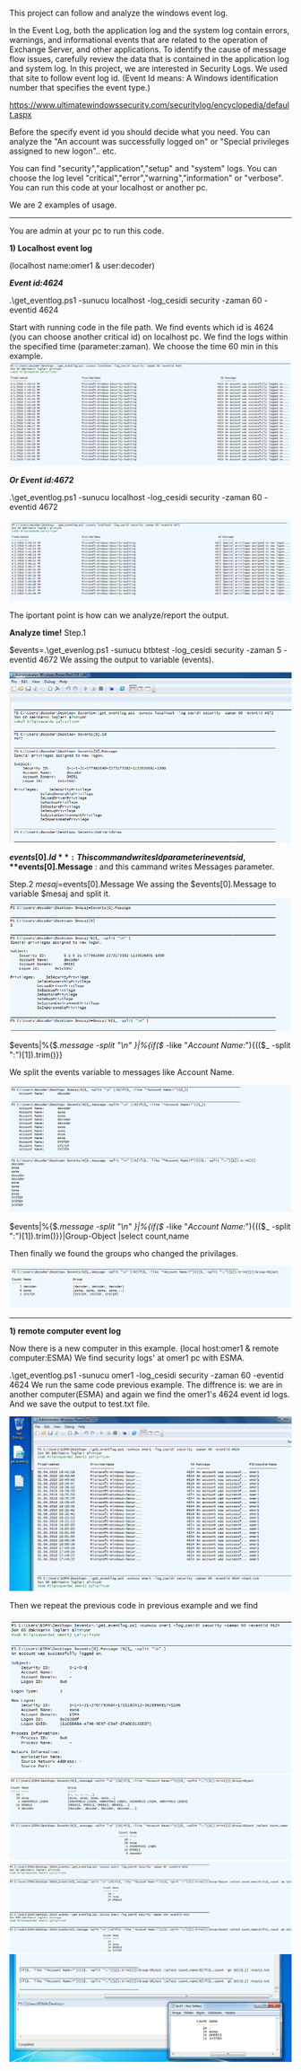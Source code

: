 This project can follow and analyze the windows event log. 

In the Event Log, both the application log and the system log contain errors, warnings, and informational events that are related to the operation of Exchange Server, and other applications. To identify the cause of message flow issues, carefully review the data that is contained in the application log and system log.
In this project, we are interested in Security Logs. We used that site to follow event log id. (Event Id means: A Windows identification number that specifies the event type.) 

https://www.ultimatewindowssecurity.com/securitylog/encyclopedia/default.aspx 


Before the specify event id you should decide what you need. You can analyze the "An account was successfully logged on" or "Special privileges assigned to new logon".. etc.

You can find "security","application","setup" and "system" logs. You can choose the log level "critical","error","warning","information" or "verbose". You can run this code at your localhost or another pc. 

We are 2 examples of usage.

----------------------------------------------------------------------------------------------------------------------
You are admin at your pc to run this code.

**1) Localhost event log**

(localhost name:omer1 & user:decoder) 

***Event id:4624***

.\get_eventlog.ps1 -sunucu localhost -log_cesidi security -zaman 60 -eventid 4624

Start with running code in the file path. We find events which id is 4624 (you can choose another critical id) on localhost pc. We find the logs within the specified time (parameter:zaman). We choose the time 60 min in this example.
![alt text](https://github.com/esmanurtufan/event-log-analyze/blob/master/screenshots/4624.PNG)


***Or Event id:4672***

.\get_eventlog.ps1 -sunucu localhost -log_cesidi security -zaman 60 -eventid 4672

![alt text](https://github.com/esmanurtufan/event-log-analyze/blob/master/screenshots/4672.PNG)


The iportant point is how can we analyze/report the output. 

**Analyze time!**
Step.1

$events=.\get_evenlog.ps1 -sunucu btbtest -log_cesidi security -zaman 5 -eventid 4672 
We assing the output to variable (events). 

![alt text](https://github.com/esmanurtufan/event-log-analyze/blob/master/screenshots/1.PNG)


**$events[0].Id**         : This command writes Id parameter in events id,
**$events[0].Message**    : and this cammand writes Messages parameter.

Step.2
$mesaj=$events[0].Message
We assing the $events[0].Message to variable $mesaj and split it.
![alt text](https://github.com/esmanurtufan/event-log-analyze/blob/master/screenshots/2.PNG)

$events|%{$_.message -split "\n" }|%{if($_ -like "*Account Name:*"){(($_ -split "\:")[1]).trim()}} 

We split the events variable to messages like Account Name.

![alt text](https://github.com/esmanurtufan/event-log-analyze/blob/master/screenshots/3.PNG)

$events|%{$_.message -split "\n" }|%{if($_ -like "*Account Name:*"){(($_ -split "\:")[1]).trim()}}|Group-Object |select count,name

Then finally we found the groups who changed the privilages.

![alt text](https://github.com/esmanurtufan/event-log-analyze/blob/master/screenshots/4.PNG)

----------------------------------------------------------------------------------------------------------------------

**1) remote computer event log**

Now there is a new computer in this example. (local host:omer1 & remote computer:ESMA) We find security logs' at omer1 pc with ESMA.

.\get_eventlog.ps1 -sunucu omer1 -log_cesidi security -zaman 60 -eventid 4624 
We run the same code previous example. The diffrence is: we are in another computer(ESMA) and again we find the omer1's 4624 event id logs. And we save the output to test.txt file.

![alt text](https://github.com/esmanurtufan/event-log-analyze/blob/master/screenshots/remote.pc.1.PNG)

Then we repeat the previous code in previous example and we find 


![alt text](https://github.com/esmanurtufan/event-log-analyze/blob/master/screenshots/remote.pc.2.PNG)
![alt text](https://github.com/esmanurtufan/event-log-analyze/blob/master/screenshots/remote.pc.3.PNG)
![alt text](https://github.com/esmanurtufan/event-log-analyze/blob/master/screenshots/remote.pc.4.PNG)
![alt text](https://github.com/esmanurtufan/event-log-analyze/blob/master/screenshots/remote.pc.5.PNG)








